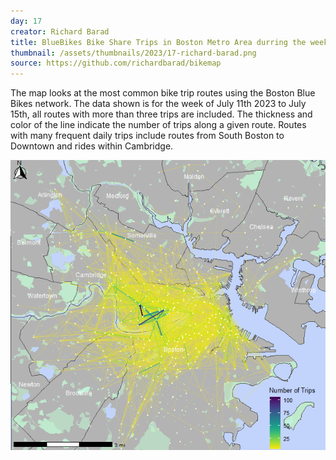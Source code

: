 ```yaml
---
day: 17
creator: Richard Barad
title: BlueBikes Bike Share Trips in Boston Metro Area durring the week of July 10 - July 14th 2023
thumbnail: /assets/thumbnails/2023/17-richard-barad.png
source: https://github.com/richardbarad/bikemap
---
```


The map looks at the most common bike trip routes using the Boston Blue Bikes network. The data shown is for the week of July 11th 2023 to July 15th, all routes with more than three trips are included. The thickness and color of the line indicate the number of trips along a given route. Routes with many frequent daily trips include routes from South Boston to Downtown and rides within Cambridge. 

![the map described above](assets/thumbnails/2023/17-richard-barad.png)
